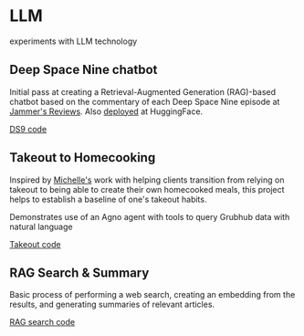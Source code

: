 # LLM

experiments with LLM technology

## Deep Space Nine chatbot

Initial pass at creating a Retrieval-Augmented Generation (RAG)-based chatbot based on the commentary of each Deep Space Nine episode at [Jammer's Reviews](https://www.jammersreviews.com/st-ds9/).  Also [deployed](https://huggingface.co/spaces/robertholder/deep-space-nine) at HuggingFace.

[DS9 code](https://github.com/RobertHolderIII/LLM/tree/main/deep-space-nine)

## Takeout to Homecooking

Inspired by [Michelle's](https://www.foodatthecenter.com/) work with helping clients transition from relying on takeout to being able to create their own homecooked meals, this project helps to establish a baseline of one's takeout habits.

Demonstrates use of an Agno agent with tools to query Grubhub data with natural language

[Takeout code](https://github.com/RobertHolderIII/LLM/tree/main/takeout_homecooking)

## RAG Search & Summary

Basic process of performing a web search, creating an embedding from the results, and generating summaries of relevant articles.

[RAG search code](https://github.com/RobertHolderIII/LLM/tree/main/rag-search)
